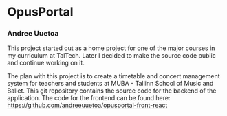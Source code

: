# OpusPortal
### Andree Uuetoa

This project started out as a home project for one of the major courses in my curriculum at TalTech.
Later I decided to make the source code public and continue working on it.

The plan with this project is to create a timetable and concert management system for teachers and students at MUBA - Tallinn School of Music and Ballet.
This git repository contains the source code for the backend of the application.
The code for the frontend can be found here: https://github.com/andreeuuetoa/opusportal-front-react
